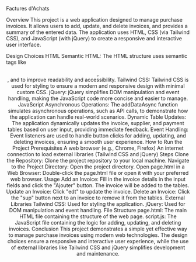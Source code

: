 Factures d'Achats

Overview
This project is a web application designed to manage purchase invoices. It allows users to add, update, and delete invoices, and provides a summary of the entered data. The application uses HTML, CSS (via Tailwind CSS), and JavaScript (with jQuery) to create a responsive and interactive user interface.

Design Choices
HTML
Semantic HTML: The HTML structure uses semantic tags like <header>, <section>, and <table> to improve readability and accessibility.
Tailwind CSS: Tailwind CSS is used for styling to ensure a modern and responsive design with minimal custom CSS.
jQuery: jQuery simplifies DOM manipulation and event handling, making the JavaScript code more concise and easier to manage.
JavaScript
Asynchronous Operations: The addDataAsync function simulates asynchronous operations, such as API calls, to demonstrate how the application can handle real-world scenarios.
Dynamic Table Updates: The application dynamically updates the invoice, supplier, and payment tables based on user input, providing immediate feedback.
Event Handling: Event listeners are used to handle button clicks for adding, updating, and deleting invoices, ensuring a smooth user experience.
How to Run the Project
Prerequisites
A web browser (e.g., Chrome, Firefox)
An internet connection to load external libraries (Tailwind CSS and jQuery)
Steps
Clone the Repository: Clone the project repository to your local machine.
Navigate to the Project Directory: Open the project directory.
Open page.html in a Web Browser: Double-click the page.html file or open it with your preferred web browser.
Usage
Add an Invoice: Fill in the invoice details in the input fields and click the "Ajouter" button. The invoice will be added to the tables.
Update an Invoice: Click "edt" to update the invoice.
Delete an Invoice: Click the "sup" button next to an invoice to remove it from the tables.
External Libraries
Tailwind CSS: Used for styling the application.
jQuery: Used for DOM manipulation and event handling.
File Structure
page.html: The main HTML file containing the structure of the web page.
script.js: The JavaScript file containing the logic for adding, updating, and deleting invoices.
Conclusion
This project demonstrates a simple yet effective way to manage purchase invoices using modern web technologies. The design choices ensure a responsive and interactive user experience, while the use of external libraries like Tailwind CSS and jQuery simplifies development and maintenance.
